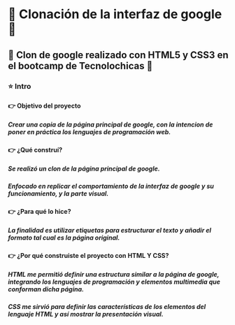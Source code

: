 # 🌼 Clonación de la interfaz de google 🌼
## 🌸 Clon de google realizado con HTML5 y CSS3 en el bootcamp de Tecnolochicas 🌸
### ⭐ Intro
#### 👉 Objetivo del proyecto
##### Crear una copia de la página principal de google, con la intencion de poner en práctica los lenguajes de programación web.
#### 👉 ¿Qué construí?
##### Se realizó un clon de la página principal de google.
##### Enfocado en replicar el comportamiento de la interfaz de google y su funcionamiento, y la parte visual.
#### 👉 ¿Para qué lo hice?
##### La finalidad es utilizar etiquetas para estructurar el texto y añadir el formato tal cual es la página original.
#### 👉 ¿Por qué construiste el proyecto con HTML Y CSS?
##### HTML me permitió definir una estructura similar a la página de google, integrando los lenguajes de programación y elementos multimedia que conforman dicha página.
##### CSS me sirvió para definir las características de los elementos del lenguaje HTML y así mostrar la presentación visual.


